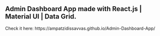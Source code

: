 <h2>Admin Dashboard App made with React.js | Material UI | Data Grid.</h2>
Check it here: https://ampatzidissavvas.github.io/Admin-Dashboard-App/
